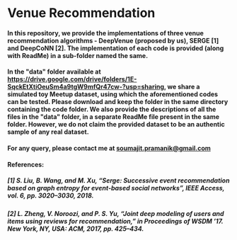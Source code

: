 # Venue Recommendation

#### In this repository, we provide the implementations of three venue recommendation algorithms - DeepVenue (proposed by us), SERGE [1] and DeepCoNN [2]. The implementation of each code is provided (along with ReadMe) in a sub-folder named the same.

#### In the "data" folder available at https://drive.google.com/drive/folders/1E-SqckEtXtiOeuSm4a9tgW9mfQr47cw-?usp=sharing, we share a simulated toy Meetup dataset, using which the aforementioned codes can be tested. Please download and keep the folder in the same directory containing the code folder. We also provide the descriptions of all the files in the "data" folder, in a separate ReadMe file present in the same folder. However, we do not claim the provided dataset to be an authentic sample of any real dataset.

#### For any query, please contact me at soumajit.pramanik@gmail.com 

#### References:
##### [1] S. Liu, B. Wang, and M. Xu, “Serge: Successive event recommendation based on graph entropy for event-based social networks”, IEEE Access, vol. 6, pp. 3020–3030, 2018.
##### [2] L. Zheng, V. Noroozi, and P. S. Yu, “Joint deep modeling of users and items using reviews for recommendation,” in Proceedings of WSDM ’17. New York, NY, USA: ACM, 2017, pp. 425–434.
